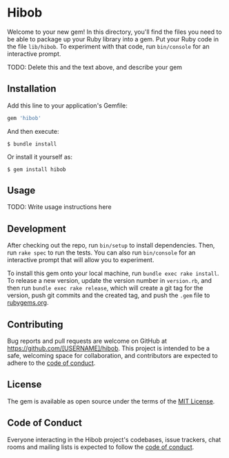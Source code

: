 # Hibob

Welcome to your new gem! In this directory, you'll find the files you need to be able to package up your Ruby library into a gem. Put your Ruby code in the file `lib/hibob`. To experiment with that code, run `bin/console` for an interactive prompt.

TODO: Delete this and the text above, and describe your gem

## Installation

Add this line to your application's Gemfile:

```ruby
gem 'hibob'
```

And then execute:

    $ bundle install

Or install it yourself as:

    $ gem install hibob

## Usage

TODO: Write usage instructions here

## Development

After checking out the repo, run `bin/setup` to install dependencies. Then, run `rake spec` to run the tests. You can also run `bin/console` for an interactive prompt that will allow you to experiment.

To install this gem onto your local machine, run `bundle exec rake install`. To release a new version, update the version number in `version.rb`, and then run `bundle exec rake release`, which will create a git tag for the version, push git commits and the created tag, and push the `.gem` file to [rubygems.org](https://rubygems.org).

## Contributing

Bug reports and pull requests are welcome on GitHub at https://github.com/[USERNAME]/hibob. This project is intended to be a safe, welcoming space for collaboration, and contributors are expected to adhere to the [code of conduct](https://github.com/[USERNAME]/hibob/blob/master/CODE_OF_CONDUCT.md).

## License

The gem is available as open source under the terms of the [MIT License](https://opensource.org/licenses/MIT).

## Code of Conduct

Everyone interacting in the Hibob project's codebases, issue trackers, chat rooms and mailing lists is expected to follow the [code of conduct](https://github.com/[USERNAME]/hibob/blob/master/CODE_OF_CONDUCT.md).
